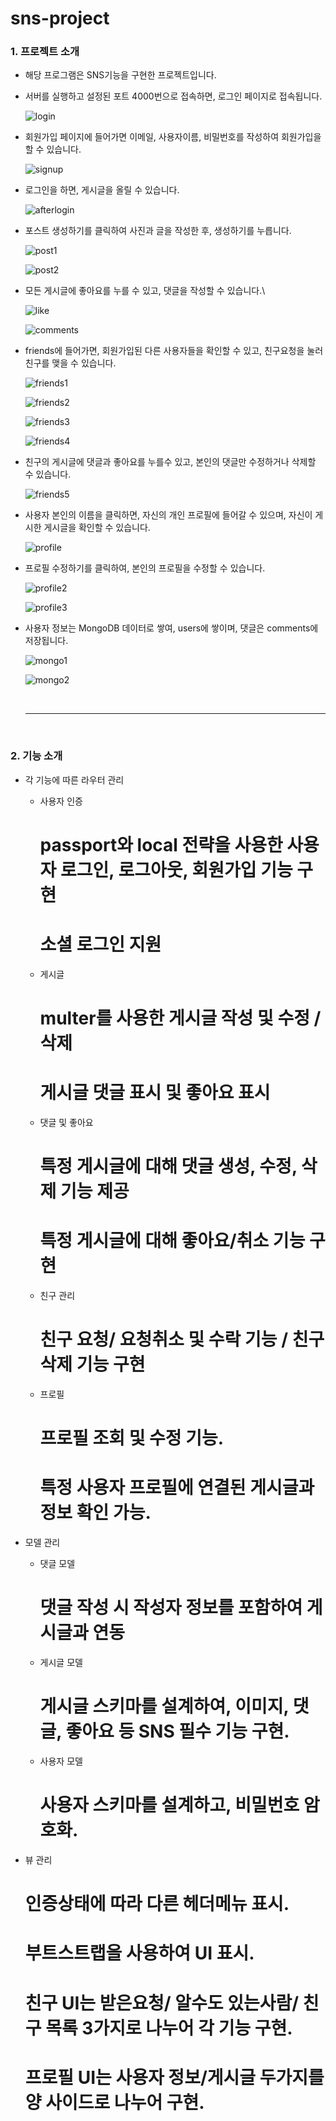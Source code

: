 # sns-project

<h3>1. 프로젝트 소개 </h3>

- 해당 프로그램은 SNS기능을 구현한 프로젝트입니다.

- 서버를 실행하고 설정된 포트 4000번으로 접속하면, 로그인 페이지로 접속됩니다.

  ![login](https://github.com/user-attachments/assets/ce246719-b456-4129-a372-b0b4e8adc427)

- 회원가입 페이지에 들어가면 이메일, 사용자이름, 비밀번호를 작성하여 회원가입을 할 수 있습니다.

  ![signup](https://github.com/user-attachments/assets/fc17a535-ae12-4722-b448-83defc341241)

- 로그인을 하면, 게시글을 올릴 수 있습니다.
 
  ![afterlogin](https://github.com/user-attachments/assets/36fc343c-d367-493c-b4fb-b1e0a2edc28d)

- 포스트 생성하기를 클릭하여 사진과 글을 작성한 후, 생성하기를 누릅니다.

  ![post1](https://github.com/user-attachments/assets/010c7d17-caa5-43ba-a3c7-5520ee192ec7)

  ![post2](https://github.com/user-attachments/assets/768e256b-1441-4fb8-be2c-9809d2442bf3)

- 모든 게시글에 좋아요를 누를 수 있고, 댓글을 작성할 수 있습니다.\

  ![like](https://github.com/user-attachments/assets/65421014-d037-42de-b520-6f17ab62cede)

  ![comments](https://github.com/user-attachments/assets/6e615bd6-6d67-4b87-b30a-2b01498166c4)

- friends에 들어가면, 회원가입된 다른 사용자들을 확인할 수 있고, 친구요청을 눌러 친구를 맺을 수 있습니다.

  ![friends1](https://github.com/user-attachments/assets/f939d946-95a8-487c-9566-21aaaf5f525c)

  ![friends2](https://github.com/user-attachments/assets/09148d89-ba8b-4a79-b1d6-ef8eeb50a6b1)

  ![friends3](https://github.com/user-attachments/assets/05994999-3e90-4c71-9973-b56f8d9f9ea6)

  ![friends4](https://github.com/user-attachments/assets/c443a6c8-dccb-4572-94e6-07a1c6eb4f34)

- 친구의 게시글에 댓글과 좋아요를 누를수 있고, 본인의 댓글만 수정하거나 삭제할 수 있습니다.
  
  ![friends5](https://github.com/user-attachments/assets/5bf49dc5-12a1-46f5-ae3b-bd9a9c17a9c9)

- 사용자 본인의 이름을 클릭하면, 자신의 개인 프로필에 들어갈 수 있으며, 자신이 게시한 게시글을 확인할 수 있습니다.

  ![profile](https://github.com/user-attachments/assets/b1f06867-fc2a-464c-a00a-064c0194c06f)

- 프로필 수정하기를 클릭하여, 본인의 프로필을 수정할 수 있습니다.

  ![profile2](https://github.com/user-attachments/assets/37dde2bb-6163-4238-99f9-868501b00886)

  ![profile3](https://github.com/user-attachments/assets/116c3bb3-f7dc-4395-b866-a7a1fa084c12)

- 사용자 정보는 MongoDB 데이터로 쌓여, users에 쌓이며, 댓글은 comments에 저장됩니다.

  ![mongo1](https://github.com/user-attachments/assets/b72916c4-d183-4ef7-8e99-1c94f9347aed)

  ![mongo2](https://github.com/user-attachments/assets/3520ec96-b85b-494a-8399-e30b88f9f53f)

  <br><hr><br>

<h3>2. 기능 소개</h3>

- 각 기능에 따른 라우터 관리
  
  - 사용자 인증
    # passport와 local 전략을 사용한 사용자 로그인, 로그아웃, 회원가입 기능 구현
    # 소셜 로그인 지원

  - 게시글
    # multer를 사용한 게시글 작성 및 수정 / 삭제
    # 게시글 댓글 표시 및 좋아요 표시

  - 댓글 및 좋아요
    # 특정 게시글에 대해 댓글 생성, 수정, 삭제 기능 제공
    # 특정 게시글에 대해 좋아요/취소 기능 구현

  - 친구 관리
    # 친구 요청/ 요청취소 및 수락 기능 / 친구 삭제 기능 구현

  - 프로필
    # 프로필 조회 및 수정 기능.
    # 특정 사용자 프로필에 연결된 게시글과 정보 확인 가능.

  
- 모델 관리

  - 댓글 모델
    # 댓글 작성 시 작성자 정보를 포함하여 게시글과 연동

  - 게시글 모델
    # 게시글 스키마를 설계하여, 이미지, 댓글, 좋아요 등 SNS 필수 기능 구현.

  - 사용자 모델
    # 사용자 스키마를 설계하고, 비밀번호 암호화.

- 뷰 관리

  # 인증상태에 따라 다른 헤더메뉴 표시.
  # 부트스트랩을 사용하여 UI 표시.
  # 친구 UI는 받은요청/ 알수도 있는사람/ 친구 목록 3가지로 나누어 각 기능 구현.
  # 프로필 UI는 사용자 정보/게시글 두가지를 양 사이드로 나누어 구현.
  
